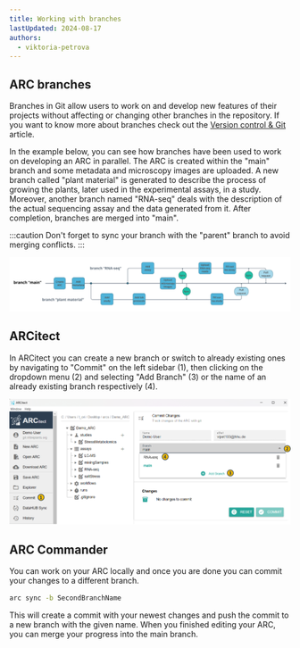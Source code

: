 ```yaml
---
title: Working with branches
lastUpdated: 2024-08-17
authors:
  - viktoria-petrova
---
```


## ARC branches

Branches in Git allow users to work on and develop new features of their projects without affecting or changing other branches in the repository. If you want to know more about branches check out the [Version control & Git](./../fundamentals/VersionControlGit.html) article.

In the example below, you can see how branches have been used to work on developing an ARC in parallel. The ARC is created within the "main" branch and some metadata and microscopy images are uploaded. A new branch called "plant material" is generated to describe the process of growing the plants, later used in the experimental assays, in a study. Moreover, another branch named "RNA-seq" deals with the description of the actual sequencing assay and the data generated from it. After completion, branches are merged into "main".

:::caution
Don't forget to sync your branch with the "parent" branch to avoid merging conflicts.
:::

![](./images/branches-concept.drawio.png)

## ARCitect

In ARCitect you can create a new branch or switch to already existing ones by navigating to "Commit" on the left sidebar (1), then clicking on the dropdown menu (2) and selecting "Add Branch" (3) or the name of an already existing branch respectively (4). 

![](./images/branches-arcitect.drawio.png)

## ARC Commander

You can work on your ARC locally and once you are done you can commit your changes to a different branch. 

```bash
arc sync -b SecondBranchName
```

This will create a commit with your newest changes and push the commit to a new branch with the given name. When you finished editing your ARC, you can merge your progress into the main branch.
